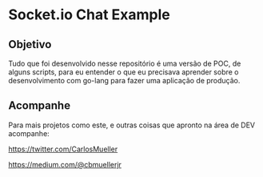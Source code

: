 # Socket.io Chat Example

## Objetivo

Tudo que foi desenvolvido nesse repositório é uma versão de POC, de alguns scripts, para eu entender o que eu precisava aprender sobre o desenvolvimento com go-lang para fazer uma aplicação de produção.

## Acompanhe

Para mais projetos como este, e outras coisas que apronto na área de DEV acompanhe:

<https://twitter.com/CarlosMueller>

<https://medium.com/@cbmuellerjr>
